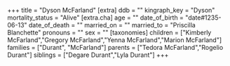 +++
title = "Dyson McFarland"
[extra]
ddb = ""
kingraph_key = "Dyson"
mortality_status = "Alive"
[extra.cha]
age = ""
date_of_birth = "date#1235-06-13"
date_of_death = ""
married_on = ""
married_to = "Priscilla Blanchette"
pronouns = ""
sex = ""
[taxonomies]
children = ["Kimberly McFarland","Gregory McFarland","Yenna McFarland","Marion McFarland"]
families = ["Durant", "McFarland"]
parents = ["Tedora McFarland","Rogelio Durant"]
siblings = ["Degare Durant","Lyla Durant"]
+++

